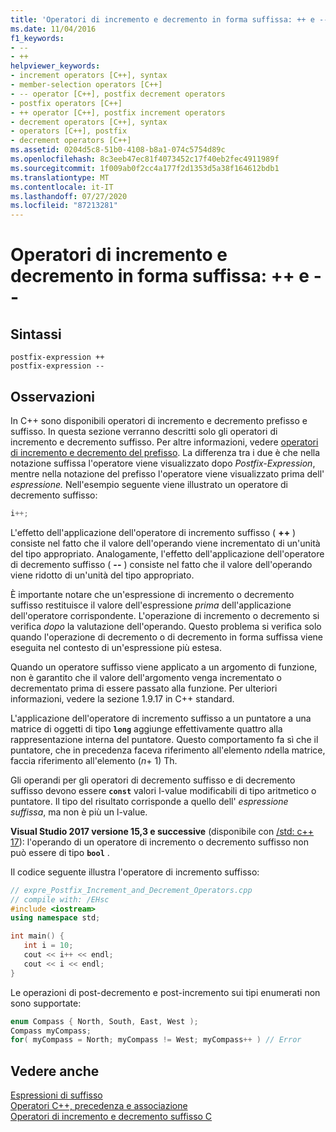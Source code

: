 ```yaml
---
title: 'Operatori di incremento e decremento in forma suffissa: ++ e --'
ms.date: 11/04/2016
f1_keywords:
- --
- ++
helpviewer_keywords:
- increment operators [C++], syntax
- member-selection operators [C++]
- -- operator [C++], postfix decrement operators
- postfix operators [C++]
- ++ operator [C++], postfix increment operators
- decrement operators [C++], syntax
- operators [C++], postfix
- decrement operators [C++]
ms.assetid: 0204d5c8-51b0-4108-b8a1-074c5754d89c
ms.openlocfilehash: 8c3eeb47ec81f4073452c17f40eb2fec4911989f
ms.sourcegitcommit: 1f009ab0f2cc4a177f2d1353d5a38f164612bdb1
ms.translationtype: MT
ms.contentlocale: it-IT
ms.lasthandoff: 07/27/2020
ms.locfileid: "87213281"
---
```

# <a name="postfix-increment-and-decrement-operators--and---"></a>Operatori di incremento e decremento in forma suffissa: ++ e --

## <a name="syntax"></a>Sintassi

```
postfix-expression ++
postfix-expression --
```

## <a name="remarks"></a>Osservazioni

In C++ sono disponibili operatori di incremento e decremento prefisso e suffisso. In questa sezione verranno descritti solo gli operatori di incremento e decremento suffisso. Per altre informazioni, vedere [operatori di incremento e decremento del prefisso](../cpp/prefix-increment-and-decrement-operators-increment-and-decrement.md). La differenza tra i due è che nella notazione suffissa l'operatore viene visualizzato dopo *Postfix-Expression*, mentre nella notazione del prefisso l'operatore viene visualizzato prima dell' *espressione.* Nell'esempio seguente viene illustrato un operatore di decremento suffisso:

```cpp
i++;
```

L'effetto dell'applicazione dell'operatore di incremento suffisso ( **++** ) consiste nel fatto che il valore dell'operando viene incrementato di un'unità del tipo appropriato. Analogamente, l'effetto dell'applicazione dell'operatore di decremento suffisso ( **--** ) consiste nel fatto che il valore dell'operando viene ridotto di un'unità del tipo appropriato.

È importante notare che un'espressione di incremento o decremento suffisso restituisce il valore dell'espressione *prima* dell'applicazione dell'operatore corrispondente. L'operazione di incremento o decremento si verifica *dopo* la valutazione dell'operando. Questo problema si verifica solo quando l'operazione di decremento o di decremento in forma suffissa viene eseguita nel contesto di un'espressione più estesa.

Quando un operatore suffisso viene applicato a un argomento di funzione, non è garantito che il valore dell'argomento venga incrementato o decrementato prima di essere passato alla funzione.  Per ulteriori informazioni, vedere la sezione 1.9.17 in C++ standard.

L'applicazione dell'operatore di incremento suffisso a un puntatore a una matrice di oggetti di tipo **`long`** aggiunge effettivamente quattro alla rappresentazione interna del puntatore. Questo comportamento fa sì che il puntatore, che in precedenza faceva riferimento all'elemento *n*della matrice, faccia riferimento all'elemento (*n*+ 1) Th.

Gli operandi per gli operatori di decremento suffisso e di decremento suffisso devono essere **`const`** valori l-value modificabili di tipo aritmetico o puntatore. Il tipo del risultato corrisponde a quello dell' *espressione suffissa*, ma non è più un l-value.

**Visual Studio 2017 versione 15,3 e successive** (disponibile con [/std: c++ 17](../build/reference/std-specify-language-standard-version.md)): l'operando di un operatore di incremento o decremento suffisso non può essere di tipo **`bool`** .

Il codice seguente illustra l'operatore di incremento suffisso:

```cpp
// expre_Postfix_Increment_and_Decrement_Operators.cpp
// compile with: /EHsc
#include <iostream>
using namespace std;

int main() {
   int i = 10;
   cout << i++ << endl;
   cout << i << endl;
}
```

Le operazioni di post-decremento e post-incremento sui tipi enumerati non sono supportate:

```cpp
enum Compass { North, South, East, West );
Compass myCompass;
for( myCompass = North; myCompass != West; myCompass++ ) // Error
```

## <a name="see-also"></a>Vedere anche

[Espressioni di suffisso](../cpp/postfix-expressions.md)<br/>
[Operatori C++, precedenza e associazione](../cpp/cpp-built-in-operators-precedence-and-associativity.md)<br/>
[Operatori di incremento e decremento suffisso C](../c-language/c-postfix-increment-and-decrement-operators.md)
